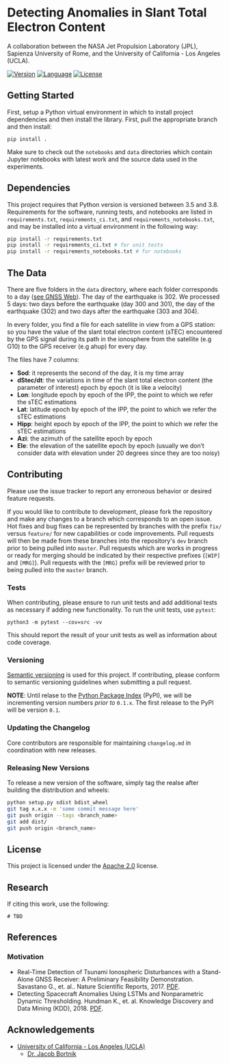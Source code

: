 # Detecting Anomalies in Slant Total Electron Content

A collaboration between the NASA Jet Propulsion Laboratory (JPL), 
Sapienza University of Rome, and the University of California - Los Angeles (UCLA). 

[![Version](https://img.shields.io/badge/version-0.0.1-blue.svg)](https://github.com/vc1492a/sTEC-d-dt-Anomaly-Detection/archive/0.0.1.tar.gz)
[![Language](https://img.shields.io/badge/python-3.5%20%7C%203.6%20%7C%203.7%20%7C%203.8-blue)](#)
[![License](https://img.shields.io/badge/License-Apache%202.0-blue.svg)](https://opensource.org/licenses/Apache-2.0)

## Getting Started 

First, setup a Python virtual environment in which to install project 
dependencies and then install the library. First, pull the appropriate 
branch and then install: 

```
pip install .
```

Make sure to check out the `notebooks` and `data` directories 
which contain Jupyter notebooks with latest work and the source data 
used in the experiments. 

## Dependencies

This project requires that Python version is versioned between 3.5 and 
3.8. Requirements for the software, running tests, and notebooks are 
listed in `requirements.txt`, `requirements_ci.txt`, and `requirements_notebooks.txt`, 
and may be installed into a virtual environment in the following way: 

```bash
pip install -r requirements.txt
pip install -r requirements_ci.txt # for unit tests 
pip install -r requirements_notebooks.txt # for notebooks
```

## The Data

There are five folders in the `data` directory, where each folder 
corresponds to a day ([see GNSS Web](http://navigationservices.agi.com/GNSSWeb/)). 
The day of the earthquake is 302. We processed 5 days: two days before 
the earthquake (day 300 and 301), the day of the earthquake (302) and 
two days after the earthquake (303 and 304).

In every folder, you find a file for each satellite in view from a GPS 
station: so you have the value of the slant total electron content 
(sTEC) encountered by the GPS signal during its path in the ionosphere 
from the satellite (e.g G10) to the GPS receiver (e.g ahup) for every 
day.

The files have 7 columns:
- **Sod**: it represents the second of the day, it is my time array
- **dStec/dt**: the variations in time of the slant total electron 
content (the parameter of interest) epoch by epoch (it is like a velocity)
- **Lon**: longitude epoch by epoch of the IPP, the point to which we refer 
the sTEC estimations
- **Lat**: latitude epoch by epoch of the IPP, the point to which we refer 
the sTEC estimations
- **Hipp**: height epoch by epoch of the IPP, the point to which we refer 
the sTEC estimations
- **Azi**: the azimuth of the satellite epoch by epoch
- **Ele**: the elevation of the satellite epoch by epoch (usually we 
don’t consider data with elevation under 20 degrees since they are too 
noisy)

## Contributing

Please use the issue tracker to report any erroneous behavior or desired 
feature requests. 

If you would like to contribute to development, please fork the repository and make 
any changes to a branch which corresponds to an open issue. Hot fixes 
and bug fixes can be represented by branches with the prefix `fix/` versus 
`feature/` for new capabilities or code improvements. Pull requests will 
then be made from these branches into the repository's `dev` branch 
prior to being pulled into `master`. Pull requests which are works in 
progress or ready for merging should be indicated by their respective 
prefixes (`[WIP]` and `[MRG]`). Pull requests with the `[MRG]` prefix will be 
reviewed prior to being pulled into the `master` branch. 

### Tests
When contributing, please ensure to run unit tests and add additional tests as 
necessary if adding new functionality. To run the unit tests, use `pytest`: 

```
python3 -m pytest --cov=src -vv
```

This should report the result of your unit tests as well as information 
about code coverage. 

### Versioning
[Semantic versioning](http://semver.org/) is used for this project. 
If contributing, please conform to semantic versioning guidelines when 
submitting a pull request. 

**NOTE**: Until relase to the [Python Package Index](https://pypi.org/) 
(PyPI), we will be incrementing version numbers _prior to_ `0.1.x`. The 
first release to the PyPI will be version `0.1`. 

### Updating the Changelog
Core contributors are responsible for maintaining `changelog.md` in 
coordination with new releases. 

### Releasing New Versions 

To release a new version of the software, simply tag the realse after building 
the distribution and wheels: 

```bash
python setup.py sdist bdist_wheel
git tag x.x.x -m 'some commit message here'
git push origin --tags <branch_name>
git add dist/
git push origin <branch_name>
```

## License
This project is licensed under the 
[Apache 2.0](https://www.apache.org/licenses/LICENSE-2.0) license.

## Research
If citing this work, use the following: 

```
# TBD
```

## References

### Motivation

* Real-Time Detection of Tsunami Ionospheric Disturbances with a 
Stand-Alone GNSS Receiver: A Preliminary Feasibility Demonstration. 
Savastano G., et. al.. Nature Scientific Reports, 2017. [PDF](https://www.nature.com/articles/srep46607.pdf).
* Detecting Spacecraft Anomalies Using LSTMs and Nonparametric Dynamic Thresholding. Hundman K., et. al. 
Knowledge Discovery and Data Mining (KDD), 2018. [PDF](https://dl.acm.org/doi/pdf/10.1145/3219819.3219845).

## Acknowledgements
- [University of California - Los Angeles (UCLA)](http://www.ucla.edu/)
    - [Dr. Jacob Bortnik](https://atmos.ucla.edu/people/faculty/jacob-bortnik)
